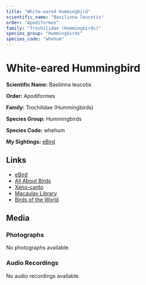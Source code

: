 ```yaml
---
title: "White-eared Hummingbird"
scientific_name: "Basilinna leucotis"
order: "Apodiformes"
family: "Trochilidae (Hummingbirds)"
species_group: "Hummingbirds"
species_code: "whehum"
---
```


# White-eared Hummingbird

**Scientific Name:** Basilinna leucotis

**Order:** Apodiformes

**Family:** Trochilidae (Hummingbirds)

**Species Group:** Hummingbirds

**Species Code:** whehum

**My Sightings:** [eBird](https://ebird.org/lifelist?r=world&time=life&spp=whehum)

## Links
* [eBird](https://ebird.org/species/whehum) 
* [All About Birds](https://www.allaboutbirds.org/guide/whehum) 
* [Xeno-canto](https://www.xeno-canto.org/species/whehum) 
* [Macaulay Library](https://search.macaulaylibrary.org/catalog?taxonCode=whehum&sort=rating_rank_desc)
* [Birds of the World](https://birdsoftheworld.org/bow/species/whehum)

## Media
### Photographs
No photographs available.

### Audio Recordings
No audio recordings available.
